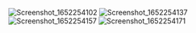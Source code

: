 ![Screenshot_1652254102](https://user-images.githubusercontent.com/91816790/167826503-cad658a2-4ddb-4973-b873-dabcf2e73172.png)
![Screenshot_1652254137](https://user-images.githubusercontent.com/91816790/167826523-4a978daf-5515-48e5-a236-ca509e753f74.png)
![Screenshot_1652254157](https://user-images.githubusercontent.com/91816790/167826531-3d165cd4-ceba-4fd9-aa95-6edde149099d.png)
![Screenshot_1652254171](https://user-images.githubusercontent.com/91816790/167826541-60d960ac-8e9d-4bd4-902e-f74c664cef19.png)
